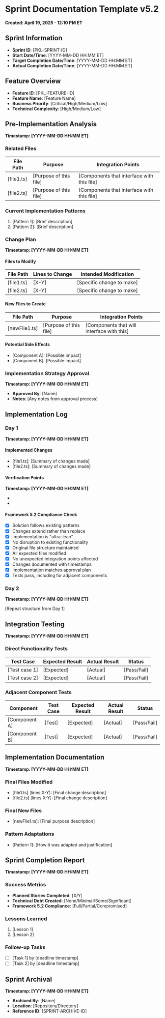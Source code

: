 # Sprint Documentation Template v5.2
**Created: April 19, 2025 - 12:10 PM ET**

## Sprint Information
- **Sprint ID**: [PKL-SPRINT-ID]
- **Start Date/Time**: [YYYY-MM-DD HH:MM ET]
- **Target Completion Date/Time**: [YYYY-MM-DD HH:MM ET]
- **Actual Completion Date/Time**: [YYYY-MM-DD HH:MM ET]

## Feature Overview
- **Feature ID**: [PKL-FEATURE-ID]
- **Feature Name**: [Feature Name]
- **Business Priority**: [Critical/High/Medium/Low]
- **Technical Complexity**: [High/Medium/Low]

## Pre-Implementation Analysis
**Timestamp: [YYYY-MM-DD HH:MM ET]**

### Related Files
| File Path | Purpose | Integration Points |
|-----------|---------|-------------------|
| [file1.ts] | [Purpose of this file] | [Components that interface with this file] |
| [file2.ts] | [Purpose of this file] | [Components that interface with this file] |

### Current Implementation Patterns
1. [Pattern 1]: [Brief description]
2. [Pattern 2]: [Brief description]

### Change Plan
**Timestamp: [YYYY-MM-DD HH:MM ET]**

#### Files to Modify
| File Path | Lines to Change | Intended Modification | 
|-----------|----------------|----------------------|
| [file1.ts] | [X-Y] | [Specific change to make] |
| [file2.ts] | [X-Y] | [Specific change to make] |

#### New Files to Create
| File Path | Purpose | Integration Points |
|-----------|---------|-------------------|
| [newFile1.ts] | [Purpose of this file] | [Components that will interface with this] |

#### Potential Side Effects
- [Component A]: [Possible impact]
- [Component B]: [Possible impact]

### Implementation Strategy Approval
**Timestamp: [YYYY-MM-DD HH:MM ET]**
- **Approved By**: [Name]
- **Notes**: [Any notes from approval process]

## Implementation Log

### Day 1
**Timestamp: [YYYY-MM-DD HH:MM ET]**

#### Implemented Changes
- [file1.ts]: [Summary of changes made]
- [file2.ts]: [Summary of changes made]

#### Verification Points
**Timestamp: [YYYY-MM-DD HH:MM ET]**
- [Test 1]: [Result]
- [Test 2]: [Result]

#### Framework 5.2 Compliance Check
- [x] Solution follows existing patterns
- [x] Changes extend rather than replace
- [x] Implementation is "ultra-lean"
- [x] No disruption to existing functionality
- [x] Original file structure maintained
- [x] All expected files modified
- [x] No unexpected integration points affected
- [x] Changes documented with timestamps
- [x] Implementation matches approval plan
- [x] Tests pass, including for adjacent components

### Day 2
**Timestamp: [YYYY-MM-DD HH:MM ET]**

[Repeat structure from Day 1]

## Integration Testing
**Timestamp: [YYYY-MM-DD HH:MM ET]**

### Direct Functionality Tests
| Test Case | Expected Result | Actual Result | Status |
|-----------|----------------|--------------|--------|
| [Test case 1] | [Expected] | [Actual] | [Pass/Fail] |
| [Test case 2] | [Expected] | [Actual] | [Pass/Fail] |

### Adjacent Component Tests
| Component | Test Case | Expected Result | Actual Result | Status |
|-----------|----------|----------------|--------------|--------|
| [Component A] | [Test] | [Expected] | [Actual] | [Pass/Fail] |
| [Component B] | [Test] | [Expected] | [Actual] | [Pass/Fail] |

## Implementation Documentation
**Timestamp: [YYYY-MM-DD HH:MM ET]**

### Final Files Modified
- [file1.ts] (lines X-Y): [Final change description]
- [file2.ts] (lines X-Y): [Final change description]

### Final New Files
- [newFile1.ts]: [Final purpose description]

### Pattern Adaptations
- [Pattern 1]: [How it was adapted and justification]

## Sprint Completion Report
**Timestamp: [YYYY-MM-DD HH:MM ET]**

### Success Metrics
- **Planned Stories Completed**: [X/Y]
- **Technical Debt Created**: [None/Minimal/Some/Significant]
- **Framework 5.2 Compliance**: [Full/Partial/Compromised]

### Lessons Learned
1. [Lesson 1]
2. [Lesson 2]

### Follow-up Tasks
- [ ] [Task 1] by [deadline timestamp]
- [ ] [Task 2] by [deadline timestamp]

## Sprint Archival
**Timestamp: [YYYY-MM-DD HH:MM ET]**

- **Archived By**: [Name]
- **Location**: [Repository/Directory]
- **Reference ID**: [SPRINT-ARCHIVE-ID]